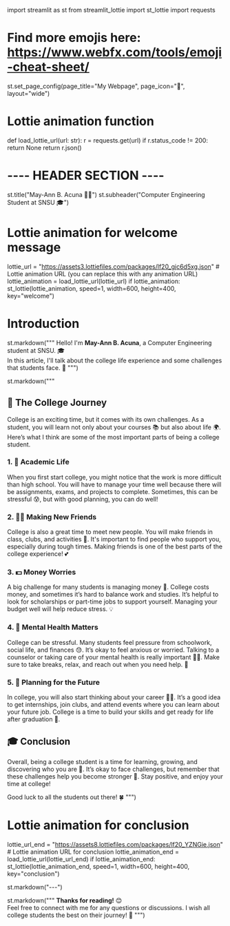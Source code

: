 import streamlit as st
from streamlit_lottie import st_lottie
import requests

# Find more emojis here: https://www.webfx.com/tools/emoji-cheat-sheet/
st.set_page_config(page_title="My Webpage", page_icon=":tada:", layout="wide")

# Lottie animation function
def load_lottie_url(url: str):
    r = requests.get(url)
    if r.status_code != 200:
        return None
    return r.json()

# ---- HEADER SECTION ----
st.title("May-Ann B. Acuna 👩‍💻")
st.subheader("Computer Engineering Student at SNSU 🎓")

# Lottie animation for welcome message
lottie_url = "https://assets3.lottiefiles.com/packages/lf20_gjc6d5xg.json"  # Lottie animation URL (you can replace this with any animation URL)
lottie_animation = load_lottie_url(lottie_url)
if lottie_animation:
    st_lottie(lottie_animation, speed=1, width=600, height=400, key="welcome")

# Introduction
st.markdown("""
Hello! I'm **May-Ann B. Acuna**, a Computer Engineering student at SNSU. 🎓  
In this article, I'll talk about the college life experience and some challenges that students face. 🌱
""")

st.markdown("""
## 🌟 The College Journey

College is an exciting time, but it comes with its own challenges. As a student, you will learn not only about your courses 📚 but also about life 🌍. Here’s what I think are some of the most important parts of being a college student.

### 1. 📖 Academic Life

When you first start college, you might notice that the work is more difficult than high school. You will have to manage your time well because there will be assignments, exams, and projects to complete. Sometimes, this can be stressful 😰, but with good planning, you can do well!

### 2. 👯‍♀️ Making New Friends

College is also a great time to meet new people. You will make friends in class, clubs, and activities 🎉. It's important to find people who support you, especially during tough times. Making friends is one of the best parts of the college experience! 💕

### 3. 💵 Money Worries

A big challenge for many students is managing money 💸. College costs money, and sometimes it’s hard to balance work and studies. It’s helpful to look for scholarships or part-time jobs to support yourself. Managing your budget well will help reduce stress. 💡

### 4. 🧠 Mental Health Matters

College can be stressful. Many students feel pressure from schoolwork, social life, and finances 😓. It’s okay to feel anxious or worried. Talking to a counselor or taking care of your mental health is really important 🧘‍♀️. Make sure to take breaks, relax, and reach out when you need help. 💬

### 5. 🚀 Planning for the Future

In college, you will also start thinking about your career 🧑‍💼. It’s a good idea to get internships, join clubs, and attend events where you can learn about your future job. College is a time to build your skills and get ready for life after graduation 🎯.

## 🎓 Conclusion

Overall, being a college student is a time for learning, growing, and discovering who you are 🌱. It’s okay to face challenges, but remember that these challenges help you become stronger 💪. Stay positive, and enjoy your time at college!

Good luck to all the students out there! 🍀
""")

# Lottie animation for conclusion
lottie_url_end = "https://assets8.lottiefiles.com/packages/lf20_YZNGie.json"  # Lottie animation URL for conclusion
lottie_animation_end = load_lottie_url(lottie_url_end)
if lottie_animation_end:
    st_lottie(lottie_animation_end, speed=1, width=600, height=400, key="conclusion")

st.markdown("---")

st.markdown("""
**Thanks for reading!** 😊  
Feel free to connect with me for any questions or discussions. I wish all college students the best on their journey! 💫
""")

